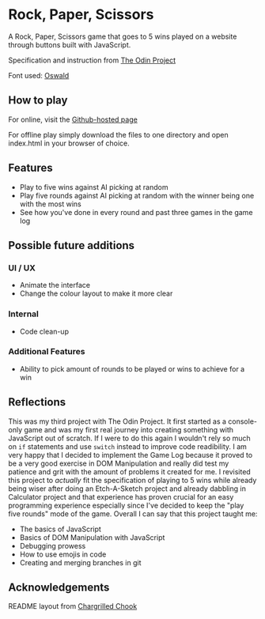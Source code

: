 # Rock, Paper, Scissors

A Rock, Paper, Scissors game that goes to 5 wins played on a website through buttons built with JavaScript.

Specification and instruction from [The Odin Project](https://www.theodinproject.com/paths/foundations/courses/foundations/lessons/revisiting-rock-paper-scissors)

Font used: [Oswald](https://fonts.google.com/specimen/Oswald)

## How to play

For online, visit the [Github-hosted page](https://scheals.github.io/rps/)

For offline play simply download the files to one directory and open index.html in your browser of choice.

## Features
* Play to five wins against AI picking at random
* Play five rounds against AI picking at random with the winner being one with the most wins
* See how you've done in every round and past three games in the game log

## Possible future additions


### UI / UX
* Animate the interface
* Change the colour layout to make it more clear

### Internal
* Code clean-up

### Additional Features
* Ability to pick amount of rounds to be played or wins to achieve for a win


## Reflections

This was my third project with The Odin Project. It first started as a console-only game and was my first real journey into creating something with JavaScript out of scratch.
If I were to do this again I wouldn't rely so much on `if` statements and use `switch` instead to improve code readibility. I am very happy that I decided to implement the Game Log because it proved to be a very good exercise in DOM Manipulation and really did test my patience and grit with the amount of problems it created for me. I revisited this project to *actually* fit the specification of playing to 5 wins while already being wiser after doing an Etch-A-Sketch project and already dabbling in Calculator project and that experience has proven crucial for an easy programming experience especially since I've decided to keep the "play five rounds" mode of the game. Overall I can say that this project taught me:

* The basics of JavaScript
* Basics of DOM Manipulation with JavaScript
* Debugging prowess
* How to use emojis in code
* Creating and merging branches in git

## Acknowledgements 

README layout from [Chargrilled Chook](https://github.com/ChargrilledChook)
